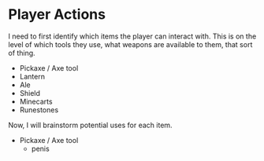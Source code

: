 # Player Actions

I need to first identify which items the player can interact with. This is on the level of which tools they use, what weapons are available to them, that sort of thing.
- Pickaxe / Axe tool
- Lantern
- Ale
- Shield
- Minecarts
- Runestones

Now, I will brainstorm potential uses for each item.
- Pickaxe / Axe tool
	- penis
